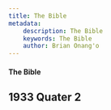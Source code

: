 ```yaml
---
title: The Bible
metadata:
    description: The Bible
    keywords: The Bible
    author: Brian Onang'o
---
```


#### The Bible

## 1933 Quater 2
